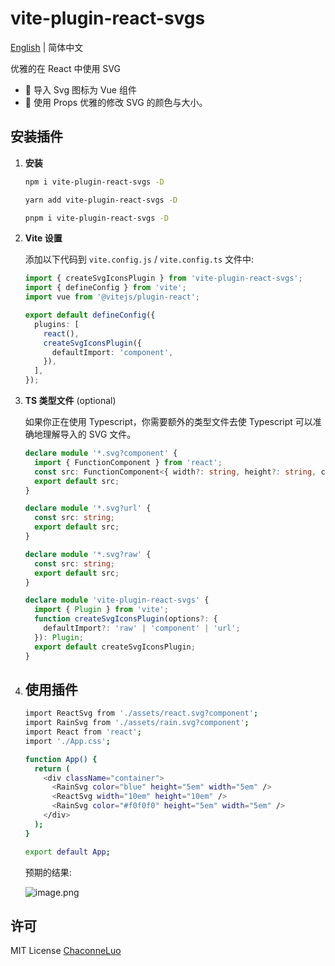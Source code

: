 # vite-plugin-react-svgs

[English](Readme.md) | 简体中文

优雅的在 React 中使用 SVG

- 🌟 导入 Svg 图标为 Vue 组件
- 🌈 使用 Props 优雅的修改 SVG 的颜色与大小。

## 安装插件

1. **安装**

   ```bash
   npm i vite-plugin-react-svgs -D
   ```

   ```bash
   yarn add vite-plugin-react-svgs -D
   ```

   ```bash
   pnpm i vite-plugin-react-svgs -D
   ```

2. **Vite 设置**

   添加以下代码到 `vite.config.js` / `vite.config.ts` 文件中:

   ```ts
   import { createSvgIconsPlugin } from 'vite-plugin-react-svgs';
   import { defineConfig } from 'vite';
   import vue from '@vitejs/plugin-react';

   export default defineConfig({
     plugins: [
       react(),
       createSvgIconsPlugin({
         defaultImport: 'component',
       }),
     ],
   });
   ```

3. **TS 类型文件** (optional)

   如果你正在使用 Typescript，你需要额外的类型文件去使 Typescript 可以准确地理解导入的 SVG 文件。

    ```ts
    declare module '*.svg?component' {
      import { FunctionComponent } from 'react';
      const src: FunctionComponent<{ width?: string, height?: string, color?: string }>;
      export default src;
    }

    declare module '*.svg?url' {
      const src: string;
      export default src;
    }

    declare module '*.svg?raw' {
      const src: string;
      export default src;
    }

    declare module 'vite-plugin-react-svgs' {
      import { Plugin } from 'vite';
      function createSvgIconsPlugin(options?: {
        defaultImport?: 'raw' | 'component' | 'url';
      }): Plugin;
      export default createSvgIconsPlugin;
    }
   ```

4. ## 使用插件

    ```bash
    import ReactSvg from './assets/react.svg?component';
    import RainSvg from './assets/rain.svg?component';
    import React from 'react';
    import './App.css';

    function App() {
      return (
        <div className="container">
          <RainSvg color="blue" height="5em" width="5em" />
          <ReactSvg width="10em" height="10em" />
          <RainSvg color="#f0f0f0" height="5em" width="5em" />
        </div>
      );
    }

    export default App;
   ```

   预期的结果:

   ![image.png](https://s2.loli.net/2023/03/19/hzbDdH51xVfCOGn.png)

## 许可

MIT License [ChaconneLuo](https://github.com/ChaconneLuo)
